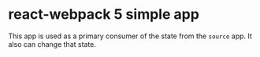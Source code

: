 # react-webpack 5 simple app

This app is used as a primary consumer of the state from the `source` app. 
It also can change that state.